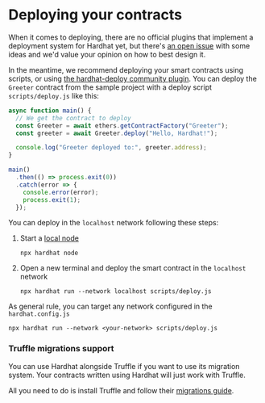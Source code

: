 # Deploying your contracts

When it comes to deploying, there are no official plugins that implement
a deployment system for Hardhat yet, but there's
[an open issue](https://github.com/nomiclabs/hardhat/issues/381)
with some ideas and we'd value your opinion on how to best design it.

In the meantime, we recommend deploying your smart contracts using
scripts, or using [the hardhat-deploy community plugin](https://github.com/wighawag/hardhat-deploy/tree/master). You can deploy the `Greeter` contract from the sample project
with a deploy script `scripts/deploy.js` like this:

```js
async function main() {
  // We get the contract to deploy
  const Greeter = await ethers.getContractFactory("Greeter");
  const greeter = await Greeter.deploy("Hello, Hardhat!");

  console.log("Greeter deployed to:", greeter.address);
}

main()
  .then(() => process.exit(0))
  .catch(error => {
    console.error(error);
    process.exit(1);
  });
```

You can deploy in the `localhost` network following these steps:

1. Start a [local node](../getting-started/#connecting-a-wallet-or-dapp-to-hardhat-network)

    `npx hardhat node`

2. Open a new terminal and deploy the smart contract in the `localhost` network

    `npx hardhat run --network localhost scripts/deploy.js`

As general rule, you can target any network configured in the `hardhat.config.js` 

`npx hardhat run --network <your-network> scripts/deploy.js`


### Truffle migrations support

You can use Hardhat alongside Truffle if you want to use its migration system.
Your contracts written using Hardhat will just work with Truffle.

All you need to do is install Truffle and follow their [migrations guide](https://www.trufflesuite.com/docs/truffle/getting-started/running-migrations).
